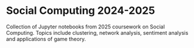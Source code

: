 # Social Computing 2024-2025
Collection of Jupyter notebooks from 2025 coursework on Social Computing.  Topics include clustering, network analysis, sentiment analysis and applications of game theory.
